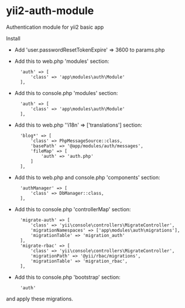 # yii2-auth-module
Authentication module for yii2 basic app

Install

* Add 'user.passwordResetTokenExpire' => 3600 to params.php
* Add this to web.php 'modules' section:

        'auth' => [
            'class' => 'app\modules\auth\Module'
        ],
* Add this to console.php 'modules' section:

        'auth' => [
            'class' => 'app\modules\auth\Module'
        ],
* Add this to web.php ''i18n' => ['translations'] section:
        
        'blog*' => [
            'class' => PhpMessageSource::class,
            'basePath' => '@app/modules/auth/messages',
            'fileMap' => [
                'auth' => 'auth.php'
            ]
        ],
       

* Add this to web.php and console.php 'components' section:

        'authManager' => [
            'class' => DbManager::class,
        ],
* Add this to console.php 'controllerMap' section:

        'migrate-auth' => [
            'class' => 'yii\console\controllers\MigrateController',
            'migrationNamespaces' => ['app\modules\auth\migrations'],
            'migrationTable' => 'migration_auth'
        ],
        'migrate-rbac' => [
            'class' => 'yii\console\controllers\MigrateController',
            'migrationPath' => '@yii/rbac/migrations',
            'migrationTable' => 'migration_rbac',
        ],
* Add this to console.php 'bootstrap' section:

        'auth'

and apply these migrations.

